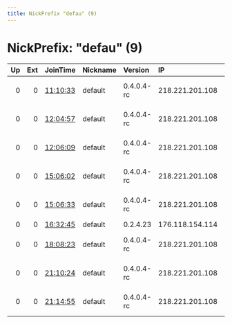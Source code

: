 ```yaml
---
title: NickPrefix "defau" (9)
---
```


# NickPrefix: "defau" (9)

|   Up |   Ext | JoinTime                                                                                            | Nickname   | Version    | IP              | AS                               | CC   |   ORp |   Dirp | OS      | Contact   |   eFamMembers |
|-----:|------:|:----------------------------------------------------------------------------------------------------|:-----------|:-----------|:----------------|:---------------------------------|:-----|------:|-------:|:--------|:----------|--------------:|
|    0 |     0 | [11:10:33](https://metrics.torproject.org/rs.html#details/2A069151B4BDCE40726F9D2F36DD7E35143047FF) | default    | 0.4.0.4-rc | 218.221.201.108 | So-net Entertainment Corporation | jp   | 50936 |      0 | Windows | None      |             1 |
|    0 |     0 | [12:04:57](https://metrics.torproject.org/rs.html#details/A44C79F1BF5D8308DD5A6931BE2C0FBED633996F) | default    | 0.4.0.4-rc | 218.221.201.108 | So-net Entertainment Corporation | jp   | 50936 |      0 | Windows | None      |             1 |
|    0 |     0 | [12:06:09](https://metrics.torproject.org/rs.html#details/7C515B58A2193853EAB7F1FE51E0B597E397F1EC) | default    | 0.4.0.4-rc | 218.221.201.108 | So-net Entertainment Corporation | jp   | 50936 |      0 | Windows | None      |             1 |
|    0 |     0 | [15:06:02](https://metrics.torproject.org/rs.html#details/29F044DC2930BB822AF2815D5533A06B703FDBDC) | default    | 0.4.0.4-rc | 218.221.201.108 | So-net Entertainment Corporation | jp   | 50936 |      0 | Windows | None      |             1 |
|    0 |     0 | [15:06:33](https://metrics.torproject.org/rs.html#details/D5D31F71831CA2A191376740D1CCC818952A2617) | default    | 0.4.0.4-rc | 218.221.201.108 | So-net Entertainment Corporation | jp   | 50936 |      0 | Windows | None      |             1 |
|    0 |     0 | [16:32:45](https://metrics.torproject.org/rs.html#details/9560AF0B24661D38B38042EF56A19525CE14E7FF) | default    | 0.2.4.23   | 176.118.154.114 | Flynet Ltd                       | by   |   443 |   9030 | Windows | None      |             1 |
|    0 |     0 | [18:08:23](https://metrics.torproject.org/rs.html#details/25F2364D860D766ADF86300DB49D45C96A8BE586) | default    | 0.4.0.4-rc | 218.221.201.108 | So-net Entertainment Corporation | jp   | 50936 |      0 | Windows | None      |             1 |
|    0 |     0 | [21:10:24](https://metrics.torproject.org/rs.html#details/98480806928198E72952E42A32016338C9E3C7CB) | default    | 0.4.0.4-rc | 218.221.201.108 | So-net Entertainment Corporation | jp   | 50936 |      0 | Windows | None      |             1 |
|    0 |     0 | [21:14:55](https://metrics.torproject.org/rs.html#details/847547F87E0159C1045B453F3A24D23979880454) | default    | 0.4.0.4-rc | 218.221.201.108 | So-net Entertainment Corporation | jp   | 50936 |      0 | Windows | None      |             1 |
